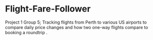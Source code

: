 # Flight-Fare-Follower
Project 1 Group 5; Tracking flights from Perth to various US airports to compare daily price changes and how two one-way flights compare to booking a roundtrip .
